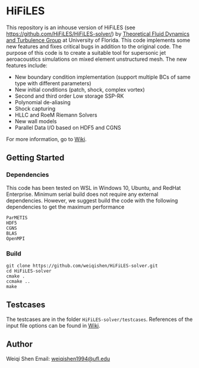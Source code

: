# HiFiLES

This repository is an inhouse version of HiFiLES (see https://github.com/HiFiLES/HiFiLES-solver/) by [Theoretical Fluid Dynamics and Turbulence Group](https://faculty.eng.ufl.edu/fluids/) at University of Florida. This code implements some new features and fixes critical bugs in addition to the original code. The purpose of this code is to create a suitable tool for supersonic jet aeroacoustics simulations on mixed element unstructured mesh. The new features include:

- New boundary condition implementation (support multiple BCs of same type with different parameters)
- New initial conditions (patch, shock, complex vortex)
- Second and third order Low storage SSP-RK
- Polynomial de-aliasing
- Shock capturing
- HLLC and RoeM Riemann Solvers
- New wall models
- Parallel Data I/O based on HDF5 and CGNS

For more information, go to [Wiki](https://github.com/weiqishen/HiFiLES-solver/wiki).

## Getting Started
 	
### Dependencies

This code has been tested on WSL in Windows 10, Ubuntu, and RedHat Enterprise. Minimum serial build does not require any external dependencies. However, we suggest build the code with the following dependencies to get the maximum performance

```
ParMETIS
HDF5
CGNS
BLAS
OpenMPI
```

### Build

```
git clone https://github.com/weiqishen/HiFiLES-solver.git
cd HiFiLES-solver
cmake .
ccmake ..
make
```

## Testcases

The testcases are in the folder ```HiFiLES-solver/testcases```. References of the input file options can be found in [Wiki](https://github.com/weiqishen/HiFiLES-solver/wiki).

## Author

Weiqi Shen
Email: weiqishen1994@ufl.edu